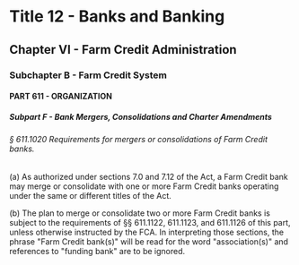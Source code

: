 
# Title 12 - Banks and Banking
## Chapter VI - Farm Credit Administration
### Subchapter B - Farm Credit System
#### PART 611 - ORGANIZATION
##### Subpart F - Bank Mergers, Consolidations and Charter Amendments
###### § 611.1020 Requirements for mergers or consolidations of Farm Credit banks.

(a) As authorized under sections 7.0 and 7.12 of the Act, a Farm Credit bank may merge or consolidate with one or more Farm Credit banks operating under the same or different titles of the Act.

(b) The plan to merge or consolidate two or more Farm Credit banks is subject to the requirements of §§ 611.1122, 611.1123, and 611.1126 of this part, unless otherwise instructed by the FCA. In interpreting those sections, the phrase "Farm Credit bank(s)" will be read for the word "association(s)" and references to "funding bank" are to be ignored.
